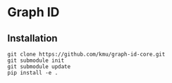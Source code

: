 

# Graph ID

## Installation 

```
git clone https://github.com/kmu/graph-id-core.git
git submodule init
git submodule update
pip install -e .
```
